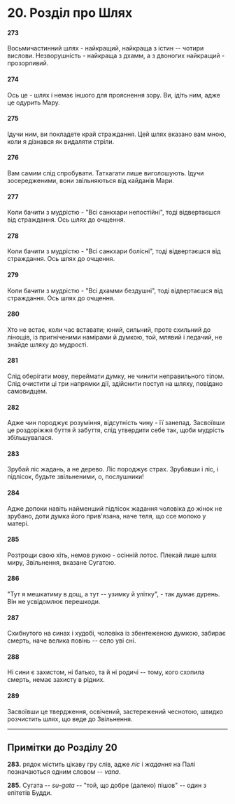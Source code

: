 # 20. Розділ про Шлях

#### 273

Восьмичастинний шлях - найкращий, найкраща з істин -- чотири вислови. Незворушність - найкраща з дхамм, а з двоногих найкращий - прозорливий.

#### 274

Ось це - шлях і немає іншого для прояснення зору. Ви, ідіть ним, адже це одурить Мару.

#### 275

Ідучи ним, ви покладете край страждання. Цей шлях вказано вам мною, коли я дізнався як видаляти стріли.

#### 276

Вам самим слід спробувати. Татхагати лише виголошують. Ідучи зосередженими, вони звільняються від кайданів Мари.

#### 277

Коли бачити з мудрістю - "Всі санкхари непостійні", тоді відвертаєшся від страждання. Ось шлях до очщення.

#### 278

Коли бачити з мудрістю - "Всі санкхари болісні", тоді відвертаєшся від страждання. Ось шлях до очщення.

#### 279

Коли бачити з мудрістю - "Всі дхамми бездушні", тоді відвертаєшся від страждання. Ось шлях до очщення.

#### 280

Хто не встає, коли час вставати; юний, сильний, проте схильний до лінощів, із пригніченими намірами й думкою, той, млявий і ледачий, не знайде шляху до мудрості.

#### 281

Слід оберігати мову, переймати думку, не чинити неправильного тілом. Слід очистити ці три напрямки дії, здійснити поступ на шляху, повідано самовидцем.

#### 282

Адже чин породжує розуміння, відсутність чину - її занепад. Засвоївши це роздоріжжя буття й забуття, слід утвердити себе так, щоби мудрість збільшувалася.

#### 283

Зрубай ліс жадань, а не дерево. Ліс породжує страх. Зрубавши і ліс, і підлісок, будьте звільненими, о, послушники!

#### 284

Адже допоки навіть найменший підлісок жадання чоловіка до жінок не зрубано, доти думка його прив'язана, наче теля, що ссе молоко у матері.

#### 285

Розтрощи свою хіть, немов рукою - осінній лотос. Плекай лише шлях миру, Звільнення, вказане Сугатою.

#### 286

"Тут я мешкатиму в дощ, а тут -- узимку й улітку", - так думає дурень. Він не усвідомлює перешкоди.

#### 287

Схибнутого на синах і худобі, чоловіка із збентеженою думкою, забирає смерть, наче велика повінь -- село уві сні.

#### 288

Ні сини є захистом, ні батько, та й ні родичі -- тому, кого схопила смерть, немає захисту в рідних.

#### 289

Засвоївши це твердження, освічений, застережений чеснотою, швидко розчистить шлях, що веде до Звільнення.

---

## Примітки до Розділу 20

**283.** рядок містить цікаву гру слів, адже *ліс* і *жадання* на Палі позначаються одним словом -- *vana*.

**285.** Сугата -- *su-gata* -- "той, що добре (далеко) пішов" -- один з епітетів Будди.
